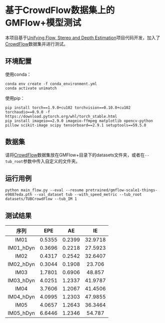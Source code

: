 # 基于CrowdFlow数据集上的GMFlow+模型测试
本项目基于[Unifying Flow, Stereo and Depth Estimation](https://github.com/autonomousvision/unimatch)项目代码开发，加入了[CrowdFlow](https://github.com/tsenst/CrowdFlow)数据集并进行测试。

## 环境配置
使用conda：
```
conda env create -f conda_environment.yml
conda activate unimatch
```
使用pip：
```
pip install torch==1.9.0+cu102 torchvision==0.10.0+cu102 torchaudio==0.9.0 -f https://download.pytorch.org/whl/torch_stable.html
pip install imageio==2.9.0 imageio-ffmpeg matplotlib opencv-python pillow scikit-image scipy tensorboard==2.9.1 setuptools==59.5.0
```

## 数据集
请将[CrowdFlow](https://github.com/tsenst/CrowdFlow)数据集放在GMFlow+目录下的datasets文件夹，或者在`--tub_root`参数中传入自定义的文件夹。

## 运行用例
```
python main_flow.py --eval --resume pretrained/gmflow-scale1-things-e9887eda.pth --val_dataset tub --with_speed_metric --tub_root datasets/TUBCrowdFlow --tub_IM 1
```

## 测试结果
|    序列     |  EPE   |   AE   |   IE    |
|:---------:|:------:|:------:|:-------:|
| IM01 | 0.5355 | 0.2399 | 32.9718|
| IM01_hDyn | 0.3696 | 0.2218 | 27.5923|
| IM02 | 0.4317 | 0.2542 | 32.6407|
| IM02_hDyn | 0.3044 | 0.1908 | 23.706|
| IM03 | 1.7801 | 0.6906 | 48.857|
| IM03_hDyn | 4.0251 | 1.2337 | 41.9787|
| IM04 | 3.7606 | 1.2067 | 41.4506|
| IM04_hDyn | 4.0995 | 1.2303 | 47.9855|
| IM05 | 4.0657 | 1.2643 | 36.3464|
| IM05_hDyn | 6.6446 | 1.2346 | 54.787|